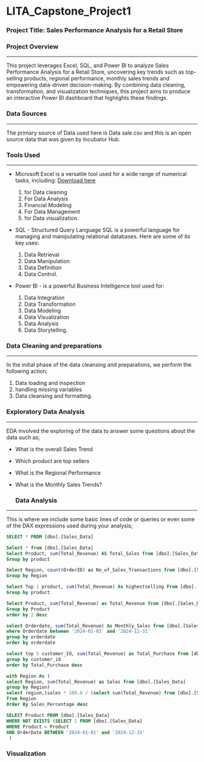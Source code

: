# LITA_Capstone_Project1
### Project Title: Sales Performance Analysis for a Retail Store

### Project Overview
---
This project leverages Excel, SQL, and Power BI to analyze Sales Performance Analysis for a Retail Store, uncovering key trends such as top-selling products, regional performance, monthly sales trends and empowering data-driven decision-making. By combining data cleaning, transformation, and visualization techniques, this project aims to produce an interactive Power BI dashboard that highlights these findings.

### Data Sources
---
The primary source of Data used here is Data sale.csv and this is an open source data that was given by Incubator Hub. 

### Tools Used
---
- Microsoft Excel is a versatile tool used for a wide range of numerical tasks, including: [Download here](https://www.microsoft.com)
  1. for Data cleaning
  2. For Data Analysis 
  3. Financial Modeling
  4. For Data Management
  5. for Data visualization.
     
- SQL - Structured Query Language SQL is a powerful language for managing and manipulating relational databases. Here are some of its key uses:
   1. Data Retrieval
   2. Data Manipulation
   3. Data Definition
   4. Data Control.
      
- Power BI - is a powerful Business Intelligence tool used for:
  1. Data Integration
  2. Data Transformation
  3. Data Modeling
  4. Data Visualization
  5. Data Analysis
  6. Data Storytelling.

### Data Cleaning and preparations
---
  In the initial phase of the data cleansing and preparations, we perform the following action;
  1. Data loading and inspection
  2. handling missing variables
  3. Data cleansing and formatting.

 ### Exploratory Data Analysis
 ---
EDA involved the exploring of the data to answer some questions about the data such as;
- What is the overall Sales Trend
- Which product are top sellers
- What is the Regional Performance
- What is the Monthly Sales Trends?

  ### Data Analysis
---
This is where we include some basic lines of code or queries or even some of the DAX expressions used during your analysis;

``` SQL
SELECT * FROM [dbo].[Sales_Data]

Select * from [dbo].[Sales_Data]
Select Product, sum(Total_Revenue) AS Total_Sales from [dbo].[Sales_Data]
Group by product

Select Region, count(OrderID) as No_of_Sales_Transactions from [dbo].[Sales_Data]
Group by Region

Select Top 1 product, sum(Total_Revenue) As highestselling From [dbo].[Sales_Data]
Group by product 

Select Product, sum(Total_Revenue) as Total_Revenue from [dbo].[Sales_Data]
Group by Product 
order by 2 desc

select Orderdate, sum(Total_Revenue) As Monthly_Sales from [dbo].[Sales_Data]
where Orderdate between '2024-01-01' and '2024-12-31'
group by orderdate 
order by orderdate

select top 5 customer_Id, sum(Total_Revenue) as Total_Purchase from [dbo].[Sales_Data]
group by customer_id
order by Total_Purchase desc

with Region As (
select Region, sum(Total_Revenue) as Sales from [dbo].[Sales_Data]
group by Region)
select region,(sales * 100.0 / (select sum(Total_Revenue) from [dbo].[Sales_Data])) as Sales_Percentage
from Region
Order By Sales_Percentage desc

SELECT Product FROM [dbo].[Sales_Data]
WHERE NOT EXISTS (SELECT 1 FROM [dbo].[Sales_Data]
WHERE Product = Product
AND OrderDate BETWEEN '2024-01-01' and '2024-12-31'
 )
```
### Visualization
